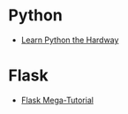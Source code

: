 # Python
- [Learn Python the Hardway](https://learnpythonthehardway.org/)

# Flask
- [Flask Mega-Tutorial](https://blog.miguelgrinberg.com/post/the-flask-mega-tutorial-part-i-hello-world)
